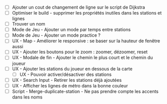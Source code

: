 - [ ] Ajouter un cout de changement de ligne sur le script de Dijkstra
- [ ] Optimiser le build - supprimer les propriétés inutiles dans les stations et lignes
- [ ] Trouver un nom
- [ ] Mode de Jeu - Ajouter un mode par temps entre stations
- [ ] Mode de Jeu - Ajouter un mode practice ?
- [ ] UX - Map - Améliorer le responsive : se baser sur la hauteur de fenêtre aussi
- [ ] UX - Ajouter les boutons pour le zoom : zoomer, dézoomer, reset
- [ ] UX - Modale de fin - Ajouter le chemin le plus court et le chemin du joueur
- [ ] UX - Ajouter les stations du joueur en dessous de la carte
  - [ ] UX - Pouvoir activer/désactiver des stations
- [ ] UX - Search Input - Retirer les stations déjà ajoutées
- [ ] UX - Afficher les lignes de métro dans la bonne couleur
- [ ] Script - Merge-duplicate-station - Ne pas prendre compte les accents dans les noms
